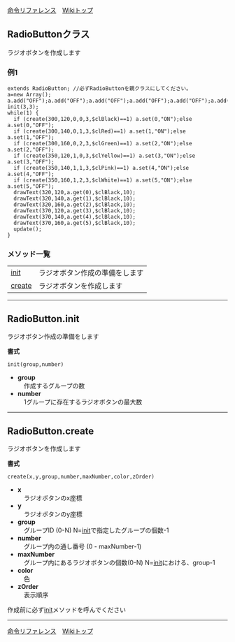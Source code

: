 
[命令リファレンス](./reference)&emsp;[Wikiトップ](./)

<title>命令リファレンス - RadioButton</title>

## RadioButtonクラス
ラジオボタンを作成します

### 例1
```
extends RadioButton; //必ずRadioButtonを親クラスにしてください。
a=new Array();
a.add("OFF");a.add("OFF");a.add("OFF");a.add("OFF");a.add("OFF");a.add("OFF");
init(3,3);
while(1) {
  if (create(300,120,0,0,3,$clBlack)==1) a.set(0,"ON");else a.set(0,"OFF");
  if (create(300,140,0,1,3,$clRed)==1) a.set(1,"ON");else a.set(1,"OFF");
  if (create(300,160,0,2,3,$clGreen)==1) a.set(2,"ON");else a.set(2,"OFF");
  if (create(350,120,1,0,3,$clYellow)==1) a.set(3,"ON");else a.set(3,"OFF");
  if (create(350,140,1,1,3,$clPink)==1) a.set(4,"ON");else a.set(4,"OFF");
  if (create(350,160,1,2,3,$clWhite)==1) a.set(5,"ON");else a.set(5,"OFF");
  drawText(320,120,a.get(0),$clBlack,10);
  drawText(320,140,a.get(1),$clBlack,10);
  drawText(320,160,a.get(2),$clBlack,10);
  drawText(370,120,a.get(3),$clBlack,10);
  drawText(370,140,a.get(4),$clBlack,10);
  drawText(370,160,a.get(5),$clBlack,10);
  update();
}
```

### メソッド一覧
|||
|-|-|
|[init](#radiobuttoninit)|ラジオボタン作成の準備をします|
|[create](#radiobuttoncreate)|ラジオボタンを作成します|

***

## RadioButton.init
ラジオボタン作成の準備をします

**書式**
```
init(group,number)
```
- **group**  
&emsp;作成するグループの数
- **number**  
&emsp;1グループに存在するラジオボタンの最大数

***

## RadioButton.create
ラジオボタンを作成します

**書式**
```
create(x,y,group,number,maxNumber,color,zOrder)
```
- **x**  
&emsp;ラジオボタンのx座標
- **y**  
&emsp;ラジオボタンのy座標
- **group**  
&emsp;グループID (0-N) N=[init](#radiobuttoninit)で指定したグループの個数-1
- **number**  
&emsp;グループ内の通し番号 (0 - maxNumber-1)
- **maxNumber**  
&emsp;グループ内にあるラジオボタンの個数(0-N) N=[init](#radiobuttoninit)における、group-1
- **color**  
&emsp;色
- **zOrder**  
&emsp;表示順序

作成前に必ず[init](#radiobuttoninit)メソッドを呼んでください

***

[命令リファレンス](./reference)&emsp;[Wikiトップ](./)

